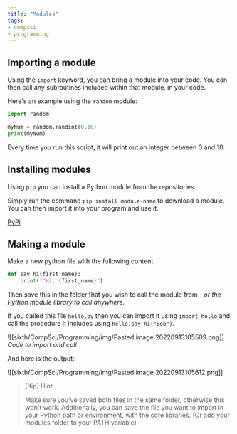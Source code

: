 ```yaml
---
title: "Modules"
tags:
- compsci
- programming
---
```


## Importing a module

Using the `import` keyword, you can bring a module into your code. You can then call any subroutines included within that module, in your code.

Here's an example using the `random` module:

```py
import random

myNum = random.randint(0,10)
print(myNum)
```

Every time you run this script, it will print out an integer between 0 and 10.

## Installing modules

Using `pip` you can install a Python module from the repositories. 

Simply run the command `pip install module-name` to download a module. You can then import it into your program and use it.

[PyPi](https://pypi.org/)

## Making a module

Make a new python file with the following content

```py
def say_hi(first_name):
	print(f"Hi, {first_name}")
```


Then save this in the folder that you wish to call the module from - *or the Python module library to call anywhere.*

If you called this file `hello.py` then you can import it using `import hello` and call the procedure it includes using `hello.say_hi("Bob")`.

![[sixth/CompSci/Programming/img/Pasted image 20220913105509.png]]
*Code to import and call*

And here is the output:

![[sixth/CompSci/Programming/img/Pasted image 20220913105612.png]]

> [!tip] Hint 
>
> Make sure you've saved both files in the same folder, otherwise this won't work. Additionally, you can save the file you want to import in your Python path or environment, with the core libraries. (Or add your modules folder to your PATH variable)

‎‎